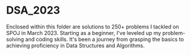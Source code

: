 # DSA_2023
Enclosed within this folder are solutions to 250+ problems I tackled on SPOJ in March 2023. Starting as a beginner, I've leveled up my problem-solving and coding skills. It's been a journey from grasping the basics to achieving proficiency in Data Structures and Algorithms.
